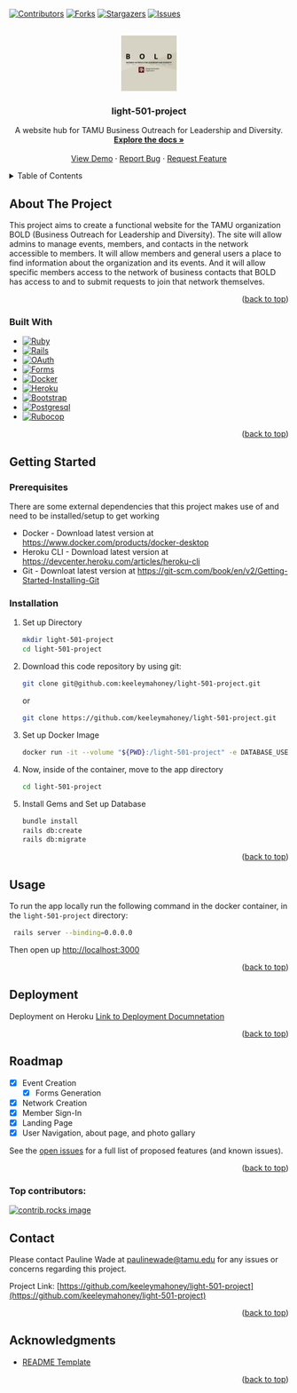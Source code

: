 <!-- Improved compatibility of back to top link: See: https://github.com/othneildrew/Best-README-Template/pull/73 -->
<a id="readme-top"></a>
<!--
*** Thanks for checking out the Best-README-Template. If you have a suggestion
*** that would make this better, please fork the repo and create a pull request
*** or simply open an issue with the tag "enhancement".
*** Don't forget to give the project a star!
*** Thanks again! Now go create something AMAZING! :D
-->



<!-- PROJECT SHIELDS -->
<!--
*** I'm using markdown "reference style" links for readability.
*** Reference links are enclosed in brackets [ ] instead of parentheses ( ).
*** See the bottom of this document for the declaration of the reference variables
*** for contributors-url, forks-url, etc. This is an optional, concise syntax you may use.
*** https://www.markdownguide.org/basic-syntax/#reference-style-links
-->
[![Contributors][contributors-shield]][contributors-url]
[![Forks][forks-shield]][forks-url]
[![Stargazers][stars-shield]][stars-url]
[![Issues][issues-shield]][issues-url]
<!--[![MIT License][license-shield]][license-url]
[![LinkedIn][linkedin-shield]][linkedin-url] -->



<!-- PROJECT LOGO -->
<br />
<div align="center">
  <a href="https://github.com/keeleymahoney/light-501-project">
    <img src="images/BOLD_Logo.jpg" alt="Logo" width="100" height="100">
  </a>

<h3 align="center">light-501-project</h3>

  <p align="center">
    A website hub for TAMU Business Outreach for Leadership and Diversity.
    <br />
    <a href="https://drive.google.com/file/d/1-L3QckR0Ztwgr5tNN1RiZ2xrhnrxO1b7/view?usp=sharing"><strong>Explore the docs »</strong></a>
    <br />
    <br />
    <a href="https://github.com/keeleymahoney/light-501-project">View Demo</a>
    ·
    <a href="https://github.com/keeleymahoney/light-501-project/issues/new?labels=bug&template=bug-report---.md">Report Bug</a>
    ·
    <a href="https://github.com/keeleymahoney/light-501-project/issues/new?labels=enhancement&template=feature-request---.md">Request Feature</a>
  </p>
</div>



<!-- TABLE OF CONTENTS -->
<details>
  <summary>Table of Contents</summary>
  <ol>
    <li>
      <a href="#about-the-project">About The Project</a>
      <ul>
        <li><a href="#built-with">Built With</a></li>
      </ul>
    </li>
    <li>
      <a href="#getting-started">Getting Started</a>
      <ul>
        <li><a href="#prerequisites">Prerequisites</a></li>
        <li><a href="#installation">Installation</a></li>
      </ul>
    </li>
    <li><a href="#usage">Usage</a></li>
    <li><a href="#deployment">Deployment</a></li>
    <li><a href="#roadmap">Roadmap</a></li>
    <li><a href="#contact">Contact</a></li>
    <li><a href="#acknowledgments">Acknowledgments</a></li>
  </ol>
</details>



<!-- ABOUT THE PROJECT -->
## About The Project

<!--[![Product Name Screen Shot][product-screenshot]](https://example.com)-->

This project aims to create a functional website for the TAMU organization BOLD (Business Outreach for Leadership and Diversity). The site will allow admins to manage events, members, and contacts in the network accessible to members. It will allow members and general users a place to find information about the organization and its events. And it will allow specific members access to the network of business contacts that BOLD has access to and to submit requests to join that network themselves. 

<p align="right">(<a href="#readme-top">back to top</a>)</p>



### Built With

* [![Ruby][Ruby.com]][Ruby-url]
* [![Rails][Rails.org]][Rails-url]
* [![OAuth][OAuth.com]][OAuth-url]
* [![Forms][Forms.com]][Forms-url]
* [![Docker][Docker.com]][Docker-url]
* [![Heroku][Heroku.com]][Heroku-url]
* [![Bootstrap][Bootstrap.com]][Bootstrap-url]
* [![Postgresql][Postgresql.org]][Postgresql-url]
* [![Rubocop][Rubocop.org]][Rubocop-url]

<p align="right">(<a href="#readme-top">back to top</a>)</p>



<!-- GETTING STARTED -->

## Getting Started

 

### Prerequisites

There are some external dependencies that this project makes use of and need to be installed/setup to get working
* Docker - Download latest version at https://www.docker.com/products/docker-desktop
* Heroku CLI - Download latest version at https://devcenter.heroku.com/articles/heroku-cli
* Git - Downloat latest version at https://git-scm.com/book/en/v2/Getting-Started-Installing-Git

### Installation

1. Set up Directory
    ```sh
   mkdir light-501-project
   cd light-501-project
   ```

1. Download this code repository by using git:
    ```sh
    git clone git@github.com:keeleymahoney/light-501-project.git
    ```
    or 
    ```sh
    git clone https://github.com/keeleymahoney/light-501-project.git
    ```

2. Set up Docker Image
   ```sh
   docker run -it --volume "${PWD}:/light-501-project" -e DATABASE_USER=test_app -e DATABASE_PASSWORD=test_password -p 3000:3000 paulinewade/csce431:latest
   ```
3. Now, inside of the container, move to the app directory
   ```sh
   cd light-501-project
   ```
4. Install Gems and Set up Database
   ```sh
   bundle install
   rails db:create
   rails db:migrate
   ```

<p align="right">(<a href="#readme-top">back to top</a>)</p>



<!-- USAGE EXAMPLES -->
## Usage

To run the app locally run the following command in the docker container, in the `light-501-project` directory:
  ```sh
   rails server --binding=0.0.0.0
   ```
<p>Then open up <a href="http://localhost:3000">http://localhost:3000</a></p>

<p align="right">(<a href="#readme-top">back to top</a>)</p>


<!-- Deployment -->
## Deployment

Deployment on Heroku
<a href="https://docs.google.com/document/d/10mj4vt7qF9JorHfAFlPgs2PCkBPkrOGAbwj2yhP7XhU/edit?usp=sharing">Link to Deployment Documnetation</a>

<p align="right">(<a href="#readme-top">back to top</a>)</p>


<!-- ROADMAP -->
## Roadmap

- [x] Event Creation
    - [x] Forms Generation
- [x] Network Creation
- [x] Member Sign-In
- [x] Landing Page
- [x] User Navigation, about page, and photo gallary

See the [open issues](https://github.com/keeleymahoney/light-501-project/issues) for a full list of proposed features (and known issues).

<p align="right">(<a href="#readme-top">back to top</a>)</p>


### Top contributors:

<a href="https://github.com/keeleymahoney/light-501-project/graphs/contributors">
  <img src="https://contrib.rocks/image?repo=keeleymahoney/light-501-project" alt="contrib.rocks image" />
</a>


<!-- CONTACT -->
## Contact

Please contact Pauline Wade at paulinewade@tamu.edu for any issues or concerns regarding this project. 

Project Link: [https://github.com/keeleymahoney/light-501-project](https://github.com/keeleymahoney/light-501-project)

<p align="right">(<a href="#readme-top">back to top</a>)</p>



<!-- ACKNOWLEDGMENTS -->
## Acknowledgments

* [README Template](https://github.com/othneildrew/Best-README-Template)


<p align="right">(<a href="#readme-top">back to top</a>)</p>



<!-- MARKDOWN LINKS & IMAGES -->
<!-- https://www.markdownguide.org/basic-syntax/#reference-style-links -->
[contributors-shield]: https://img.shields.io/github/contributors/keeleymahoney/light-501-project.svg?style=for-the-badge
[contributors-url]: https://github.com/keeleymahoney/light-501-project/graphs/contributors
[forks-shield]: https://img.shields.io/github/forks/keeleymahoney/light-501-project.svg?style=for-the-badge
[forks-url]: https://github.com/keeleymahoney/light-501-project/network/members
[stars-shield]: https://img.shields.io/github/stars/keeleymahoney/light-501-project.svg?style=for-the-badge
[stars-url]: https://github.com/keeleymahoney/light-501-project/stargazers
[issues-shield]: https://img.shields.io/github/issues/keeleymahoney/light-501-project.svg?style=for-the-badge
[issues-url]: https://github.com/keeleymahoney/light-501-project/issues
[license-shield]: https://img.shields.io/github/license/keeleymahoney/light-501-project.svg?style=for-the-badge
[license-url]: https://github.com/keeleymahoney/light-501-project/blob/master/LICENSE.txt
[Bootstrap.com]: https://img.shields.io/badge/Bootstrap-563D7C?style=for-the-badge&logo=bootstrap&logoColor=white
[Bootstrap-url]: https://getbootstrap.com
[Rails-url]: https://rubyonrails.org/
[Rails.org]: https://img.shields.io/badge/Rails-D30001?style=for-the-badge&logo=rubyonrails&logoColor=white
[Ruby-url]: https://www.ruby-lang.org/en/
[Ruby.com]: https://img.shields.io/badge/Ruby-CC342D?style=for-the-badge&logo=ruby&logoColor=white
[OAuth-url]: https://developers.google.com/identity/protocols/oauth2
[OAuth.com]: https://img.shields.io/badge/Google-OAuth-4285F4?style=for-the-badge&logo=googleauthenticator&logoColor=white
[Forms-url]: https://developers.google.com/forms/api/reference/rest
[Forms.com]: https://img.shields.io/badge/Google-Forms-7248B9?style=for-the-badge&logo=googleforms&logoColor=white
[Docker-url]: https://www.docker.com/
[Docker.com]: https://img.shields.io/badge/Docker-2496ED?style=for-the-badge&logo=docker&logoColor=white
[Heroku-url]: https://www.heroku.com/platform
[Heroku.com]: https://img.shields.io/badge/Heroku-430098?style=for-the-badge&logo=heroku&logoColor=white
[Postgresql-url]: https://www.postgresql.org/
[Postgresql.org]: https://img.shields.io/badge/PostgreSQL-4169E1?style=for-the-badge&logo=postgresql&logoColor=white
[Rubocop-url]: https://rubocop.org/
[Rubocop.org]: https://img.shields.io/badge/RuboCop-000000?style=for-the-badge&logo=rubocop&logoColor=white
